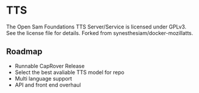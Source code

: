 # TTS
The Open Sam Foundations TTS Server/Service is licensed under GPLv3. See the license file for details.
Forked from synesthesiam/docker-mozillatts. 

## Roadmap
-   Runnable CapRover Release
-   Select the best avaliable TTS model for repo
-   Multi language support
-   API and front end overhaul